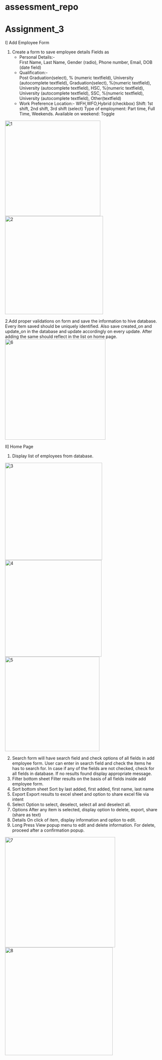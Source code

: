 # assessment_repo
# Assignment_3

I] Add Employee Form

1. Create a form to save employee details Fields as
     - Personal Details:-    
   First Name,
     Last Name,
     Gender (radio),
     Phone number,
     Email,
     DOB (date field)
     - Qualification:-   
       Post Graduation(select), % (numeric textfield), University (autocomplete textfield),
       Graduation(select), %(numeric textfield), University (autocomplete textfield),
       HSC, %(numeric textfield), University (autocomplete textfield),
       SSC, %(numeric textfield), University (autocomplete textfield),
       Other(textfield)
     - Work Preference Location:-
     WFH,WFO,Hybrid (checkbox)
     Shift: 1st shift, 2nd shift, 3rd shift (select)
     Type of employment: Part time, Full Time, Weekends.
     Available on weekend: Toggle
<img width="315" alt="1" src="https://user-images.githubusercontent.com/110881874/185556616-285c5845-ca68-4622-a424-e604984e6d42.png">

<img width="324" alt="2" src="https://user-images.githubusercontent.com/110881874/185556657-1682f986-0dcc-432c-805d-dbd88b6d58b8.png">

2.Add proper validations on form and save the information to hive database. Every item saved should be uniquely identified. Also save created_on and update_on in the database and update accordingly on every update. After adding the same should reflect in the list on home page.
<img width="332" alt="6" src="https://user-images.githubusercontent.com/110881874/185566385-6e6a5759-5aaf-468d-b83a-ccd860e62a63.png">



   
II] Home Page

1. Display list of employees from database.
  <img width="321" alt="3" src="https://user-images.githubusercontent.com/110881874/185567748-bab382c8-fc2b-4fa4-b5a6-042442e78114.png">
<img width="319" alt="4" src="https://user-images.githubusercontent.com/110881874/185567768-b4d36c92-c1b4-4547-8478-9cfe121d5f9d.png">
<img width="312" alt="5" src="https://user-images.githubusercontent.com/110881874/185567834-7c542151-891e-4510-bba8-2a7d071e1246.png">

2. Search form will have search field and check options of all fields in add employee form. User can enter in search field and check the items he has to search for. In case if any of the fields are not checked, check for all fields in database.
   If no results found display appropriate message.
3. Filter bottom sheet
   Filter results on the basis of all fields inside add employee form.
4. Sort bottom sheet
   Sort by last added, first added, first name, last name
5. Export
   Export results to excel sheet and option to share excel file via intent
6. Select
   Option to select, deselect, select all and deselect all.
7. Options
   After any item is selected, display option to delete, export, share (share as text)
8. Details
   On click of item, display information and option to edit.
9. Long Press
   View popup menu to edit and delete information. For delete, proceed after a confirmation popup.
<img width="364" alt="7" src="https://user-images.githubusercontent.com/110881874/185570865-1b6c3856-a6d4-4511-a5cc-317f6f3af2ba.png">
<img width="356" alt="8" src="https://user-images.githubusercontent.com/110881874/185571613-e1490757-e65e-457b-ac5f-d75959fbcf51.png">
